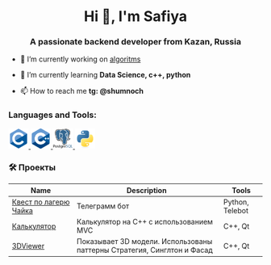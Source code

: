 <h1 align="center">Hi 👋, I'm Safiya</h1>
<h3 align="center">A passionate backend developer from Kazan, Russia</h3>

- 🔭 I’m currently working on [algoritms](git@github.com:pickling-21/algorithms.git)

- 🌱 I’m currently learning **Data Science, c++, python**

- 📫 How to reach me **tg: @shumnoch**

<h3 align="left">Languages and Tools:</h3>
<p align="left"> <a href="https://www.cprogramming.com/" target="_blank" rel="noreferrer"> <img src="https://raw.githubusercontent.com/devicons/devicon/master/icons/c/c-original.svg" alt="c" width="40" height="40"/> </a> <a href="https://www.w3schools.com/cpp/" target="_blank" rel="noreferrer"> <img src="https://raw.githubusercontent.com/devicons/devicon/master/icons/cplusplus/cplusplus-original.svg" alt="cplusplus" width="40" height="40"/> </a> <a href="https://www.postgresql.org" target="_blank" rel="noreferrer"> <img src="https://raw.githubusercontent.com/devicons/devicon/master/icons/postgresql/postgresql-original-wordmark.svg" alt="postgresql" width="40" height="40"/> </a> <a href="https://www.python.org" target="_blank" rel="noreferrer"> <img src="https://raw.githubusercontent.com/devicons/devicon/master/icons/python/python-original.svg" alt="python" width="40" height="40"/> </a> </p>

### 🛠 Проекты
| Name | Description | Tools |
| --- | --- | --- |
| [Квест по лагерю Чайка](https://github.com/pickling-21/kids_arboretum) | Телеграмм бот | Python, Telebot |
| [Калькулятор](https://github.com/pickling-21/s21_smart_calc_cpp) | Калькулятор на С++ с использованием MVC | C++, Qt | 
| [3DViewer](https://github.com/pickling-21/cpp_3DViewer) | Показывает 3D модели. Использованы паттерны Стратегия, Синглтон и Фасад | C++, Qt | 
